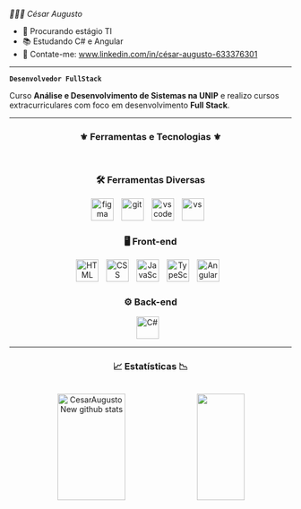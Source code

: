 *👨🏽‍💻 César Augusto*

- 🔭 Procurando estágio TI  
- 📚 Estudando C# e Angular
- 📩 Contate-me: www.linkedin.com/in/césar-augusto-633376301



---

**`Desenvolvedor FullStack`**

Curso **Análise e Desenvolvimento de Sistemas na UNIP** e realizo cursos extracurriculares com foco em desenvolvimento **Full Stack**.

---



<div align="center">
 
### ⚜ Ferramentas e Tecnologias ⚜

<br>

### 🛠️ Ferramentas Diversas

<img alt="figma" title="figma" width="40px" style="padding-right:10px;" src="https://cdn.jsdelivr.net/gh/devicons/devicon@latest/icons/figma/figma-original.svg" />
<img alt="git" title="git" width="40px" style="padding-right:10px;" src="https://cdn.jsdelivr.net/gh/devicons/devicon@latest/icons/git/git-original.svg" />
<img alt="vscode" title="vscode" width="40px" style="padding-right:10px;" src="https://cdn.jsdelivr.net/gh/devicons/devicon@latest/icons/vscode/vscode-original.svg" />
<img alt="vs" title="vs" width="40px" style="padding-right:10px;" src="https://cdn.jsdelivr.net/gh/devicons/devicon@latest/icons/visualstudio/visualstudio-original.svg" />

<br>

### 🖥️ Front-end  

<img alt="HTML" title="HTML" width="40px" style="padding-right:10px;" src="https://cdn.jsdelivr.net/gh/devicons/devicon@latest/icons/html5/html5-original.svg" />
<img alt="CSS" title="CSS" width="40px" style="padding-right:10px;" src="https://cdn.jsdelivr.net/gh/devicons/devicon@latest/icons/css3/css3-original.svg" />
<img alt="JavaScript" title="JavaScript" width="40px" style="padding-right:10px;" src="https://cdn.jsdelivr.net/gh/devicons/devicon@latest/icons/javascript/javascript-original.svg" />
<img alt="TypeScript" title="TypeScript" width="40px" style="padding-right:10px;" src="https://cdn.jsdelivr.net/gh/devicons/devicon@latest/icons/typescript/typescript-original.svg" />
<img alt="Angular" title="Angular" width="40px" style="padding-right:10px;" src="https://cdn.jsdelivr.net/gh/devicons/devicon@latest/icons/angular/angular-original.svg" />
          

### ⚙️ Back-end  


<img alt="C#" title="C#" width="40px" style="padding-right:10px;" src="https://cdn.jsdelivr.net/gh/devicons/devicon@latest/icons/csharp/csharp-original.svg" />


</div>

---

<div align="center">  

### 📈 Estatísticas 📉

<br>

<div align="center">
  <img width="49%" height="190px" src="https://github-readme-stats.vercel.app/api?username=CesarAugustoNew&show_icons=true&count_private=true&hide_border=true&title_color=white&icon_color=00bfbf&text_color=c9d1d9&bg_color=0d1117" alt="CesarAugustoNew github stats"/> 
  <img width="41%" height="190px" src="https://github-readme-stats.vercel.app/api/top-langs/?username=CesarAugustoNew&layout=compact&hide_border=true&title_color=white&text_color=ffffff&bg_color=0d1117" />
</div>



</div> 


